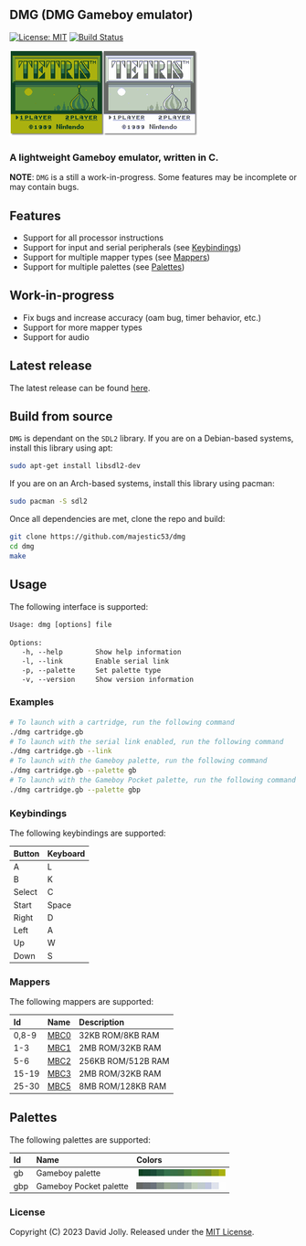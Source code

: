 <!--
SPDX-FileCopyrightText: 2023 David Jolly <majestic53@gmail.com>
SPDX-License-Identifier: MIT
-->

## DMG (DMG Gameboy emulator)

[![License: MIT](https://shields.io/badge/license-MIT-blue.svg?style=flat)](LICENSES/MIT.txt) [![Build Status](https://github.com/majestic53/dmg/workflows/Build/badge.svg)](https://github.com/majestic53/dmg/actions/workflows/build.yml)

![DMG](docs/dmg.png)

### A lightweight Gameboy emulator, written in C.

__NOTE__: `DMG` is a still a work-in-progress. Some features may be incomplete or may contain bugs.

## Features

* Support for all processor instructions
* Support for input and serial peripherals (see [Keybindings](https://github.com/majestic53/dmg#keybindings))
* Support for multiple mapper types (see [Mappers](https://github.com/majestic53/dmg#mappers))
* Support for multiple palettes (see [Palettes](https://github.com/majestic53/dmg#palettes))

## Work-in-progress

* Fix bugs and increase accuracy (oam bug, timer behavior, etc.)
* Support for more mapper types
* Support for audio

## Latest release

The latest release can be found [here](https://github.com/majestic53/dmg/releases).

## Build from source

`DMG` is dependant on the `SDL2` library. If you are on a Debian-based systems, install this library using apt:

```bash
sudo apt-get install libsdl2-dev
```

If you are on an Arch-based systems, install this library using pacman:

```bash
sudo pacman -S sdl2
```

Once all dependencies are met, clone the repo and build:

```bash
git clone https://github.com/majestic53/dmg
cd dmg
make
```

## Usage

The following interface is supported:

```
Usage: dmg [options] file

Options:
   -h, --help        Show help information
   -l, --link        Enable serial link
   -p, --palette     Set palette type
   -v, --version     Show version information
```

### Examples

```bash
# To launch with a cartridge, run the following command
./dmg cartridge.gb
# To launch with the serial link enabled, run the following command
./dmg cartridge.gb --link
# To launch with the Gameboy palette, run the following command
./dmg cartridge.gb --palette gb
# To launch with the Gameboy Pocket palette, run the following command
./dmg cartridge.gb --palette gbp
```

### Keybindings

The following keybindings are supported:

|Button |Keyboard|
|:------|:-------|
|A      |L       |
|B      |K       |
|Select |C       |
|Start  |Space   |
|Right  |D       |
|Left   |A       |
|Up     |W       |
|Down   |S       |

### Mappers

The following mappers are supported:

|Id   |Name                                       |Description       |
|:----|:------------------------------------------|:-----------------|
|0,8-9|[MBC0](https://gbdev.io/pandocs/nombc.html)|32KB ROM/8KB RAM  |
|1-3  |[MBC1](https://gbdev.io/pandocs/MBC1.html) |2MB ROM/32KB RAM  |
|5-6  |[MBC2](https://gbdev.io/pandocs/MBC2.html) |256KB ROM/512B RAM|
|15-19|[MBC3](https://gbdev.io/pandocs/MBC3.html) |2MB ROM/32KB RAM  |
|25-30|[MBC5](https://gbdev.io/pandocs/MBC5.html) |8MB ROM/128KB RAM |

## Palettes

The following palettes are supported:

|Id |Name                  |Colors                      |
|:--|:---------------------|:---------------------------|
|gb |Gameboy palette       |![gb](docs/palette/gb.png)  |
|gbp|Gameboy Pocket palette|![gbp](docs/palette/gbp.png)|

### License

Copyright (C) 2023 David Jolly. Released under the [MIT License](LICENSES/MIT.txt).
